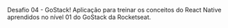 Desafio 04 - GoStack!
Aplicação para treinar os conceitos do React Native aprendidos no nível 01 do GoStack da Rocketseat.
